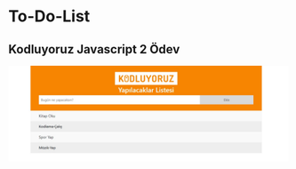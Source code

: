 # To-Do-List
## Kodluyoruz Javascript 2 Ödev

![Örnek](https://github.com/metinyegencik/To-Do-List/blob/main/Example.jpg)

